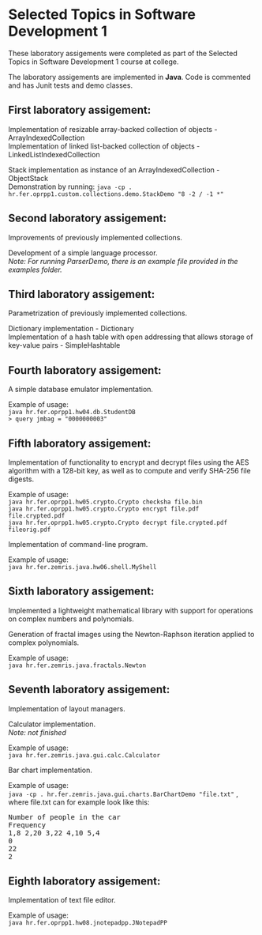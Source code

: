 # Selected Topics in Software Development 1

These laboratory assigements were completed as part of the Selected Topics in Software Development 1 course at college.

The laboratory assigements are implemented in **Java**.
Code is commented and has Junit tests and demo classes.


## First laboratory assigement: 
Implementation of resizable array-backed collection of objects - ArrayIndexedCollection  
Implementation of linked list-backed collection of objects - LinkedListIndexedCollection

Stack implementation as instance of an ArrayIndexedCollection - ObjectStack  
Demonstration by running: 
`java -cp . hr.fer.oprpp1.custom.collections.demo.StackDemo "8 -2 / -1 *"`

## Second laboratory assigement: 
Improvements of previously implemented collections. 

Development of a simple language processor.  
*Note: For running ParserDemo, there is an example file provided in the examples folder.* 

## Third laboratory assigement: 
Parametrization of previously implemented collections.  

Dictionary implementation - Dictionary  
Implementation of a hash table with open addressing that allows storage of key-value pairs - SimpleHashtable

## Fourth laboratory assigement: 
A simple database emulator implementation.  

Example of usage:  
`java hr.fer.oprpp1.hw04.db.StudentDB`  
`> query jmbag = "0000000003"`

## Fifth laboratory assigement: 
Implementation of functionality to encrypt and decrypt files using the AES algorithm with a 128-bit key, as well as to compute and verify SHA-256 file digests.  

Example of usage:  
`java hr.fer.oprpp1.hw05.crypto.Crypto checksha file.bin`  
`java hr.fer.oprpp1.hw05.crypto.Crypto encrypt file.pdf file.crypted.pdf`  
`java hr.fer.oprpp1.hw05.crypto.Crypto decrypt file.crypted.pdf fileorig.pdf`  

Implementation of command-line program.  

Example of usage:  
`java hr.fer.zemris.java.hw06.shell.MyShell`

## Sixth laboratory assigement: 
Implemented a lightweight mathematical library with support for operations on complex numbers and polynomials.  

Generation of fractal images using the Newton-Raphson iteration applied to complex polynomials.  

Example of usage:  
`java hr.fer.zemris.java.fractals.Newton`

## Seventh laboratory assigement: 
Implementation of layout managers.  

Calculator implementation.  
*Note: not finished*

Example of usage:  
`java hr.fer.zemris.java.gui.calc.Calculator`  

Bar chart implementation.  

Example of usage:  
`java -cp . hr.fer.zemris.java.gui.charts.BarChartDemo "file.txt"` ,  
where file.txt can for example look like this:  
<pre>Number of people in the car
Frequency 
1,8 2,20 3,22 4,10 5,4
0 
22 
2 
</pre>  


## Eighth laboratory assigement: 
Implementation of text file editor.  

Example of usage:  
`java hr.fer.oprpp1.hw08.jnotepadpp.JNotepadPP`
